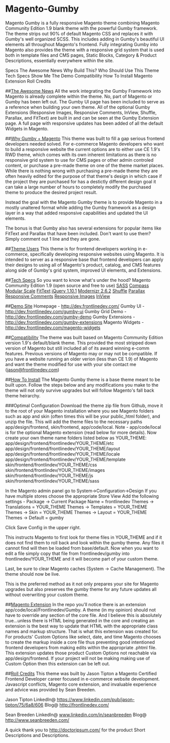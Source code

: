 # Magento-Gumby
Magento Gumby is a fully responsive Magento theme combining Magento Community Edition 1.9 blank theme with the powerful Gumby framework.  The theme strips out 90% of default Magento CSS and replaces it with Gumby's well organized SCSS.  This includes adding in Gumby's beautiful UI elements all throughout Magento's frontend.   Fully integrating Gumby into Magento also provides the theme with a responsive grid system that is used both in template files and CMS pages, Static Blocks, Category & Product Descriptions, essentially everywhere within the site.

Specs
<a name="news">The Awesome News</a>
<a name="why-gumby-magento">Why Build This?</a>
<a name="theme-users">Who Should Use This Theme</a>
<a name="specs">Tech Specs</a>
<a name="demo-site">Show Me The Demo</a>
<a name="compatibility">Compatibility</a>
<a name="install">How To Install</a>
<a name="magento-extension">Magento Extension</a>
<a name="credits">Roll Credits</a>


##[The Awesome News](#news)
All the work integrating the Gumby Framework into Magento is already complete within the theme.  No, part of Magento or Gumby has been left out.  The Gumby UI page has been included to serve as a reference when building your own theme.  All of the optional Gumby Extensions (Responsive Images, Responsive Comments, InView, Shuffle, Parallax, and FitText) are built in and can be seen at the Gumby Extension page.  A full page with responsive updates has been added of all the default Widgets in Magento.

##[Why Gumby + Magento](#why-gumby-magento)
This theme was built to fill a gap serious frontend developers needed solved.  For e-commerce Magento developers who want to build a responsive website the current options are to either use CE 1.9's RWD theme, which comes with its own inherent limitations as there is no responsive grid system to use for CMS pages or other admin controled content, or purchase a pre-made theme on one of the theme market places.  While there is nothing wrong with purchasing a pre-made theme they are often heavily edited for the purpose of that theme's design in which case if the project they are purchased for has a destictly different design goal it can take a large number of hours to completely modify the purchased theme to produce the desired project result.

Instead the goal with the Magento Gumby theme is to provide Magento in a mostly unaltered format while adding the Gumby framework as a design layer in a way that added responsive capabilities and updated the UI elements.  

The bonus is that Gumby also has several extensions for popular items like FitText and Parallax that have been included.  Don't want to use them? Simply comment out 1 line and they are gone.  

##[Theme Users](#theme-users)
This theme is for frontend developers working in e-commerce, specifically developing responsive websites using Magento. It is intended to server as a responsive base that frontend developers can apply their designs to using all of Magento's product, catalog, and CMS features along side of Gumby's grid system, improved UI elements, and Extensions. 

##[Tech Specs](#specs)
So you want to know what's under the hood?
Magento Community Edition 1.9 (open source and free to use)
[SASS](https://github.com/sass/sass "SASS - Nathan Weizenbaum")
[Compass](https://github.com/Compass/compass "Compass - Chris Eppstein")
[Modular Scale](https://github.com/at-import/modular-scale "Modular Scale - Scott Kellum")
[FitText](http://fittextjs.com "FitText - Paravel")
[jQuery 1.10.1](http://jquery.com/ "jQuery 1.10.1")
[Modernizr 2.6.2](http://modernizr.com/ "Modernizr 2.6.2")
[Shuffle](https://github.com/GumbyFramework/Shuffle "Shuffle - Gumby")
[Parallax](https://github.com/GumbyFramework/Parallax "Parallax - Gumby")
[Responsive Comments](https://github.com/GumbyFramework/ResponsiveComments "Responsive Comments - Gumby")
[Responsive Images](https://github.com/GumbyFramework/ResponsiveImages "Responsive Images - Gumby")
[InView](https://github.com/GumbyFramework/InView "InView - Gumby")




##[Demo Site](#demo-site)
Homepage - http://dev.frontlinedev.com/
Gumby UI - http://dev.frontlinedev.com/gumby-ui
Gumby Grid Demo - http://dev.frontlinedev.com/gumby-demo
Gumby Extensions - http://dev.frontlinedev.com/gumby-extensions
Magento Widgets - http://dev.frontlinedev.com/magento-widgets

##[Compatibility](#compatibility)
The theme was built based on Magento Community Edition version 1.9's default/blank theme. This provided the most stripped down version of Magento but still included all of its award winning e-comm features.  Previous versions of Magento may or may not be compatible.  If you have a website running an older verion (less than CE 1.9) of Magento and want the theme modified for use with your site contact me (jason@frontlinedev.com)

##[How To Install](#install)
The Magento Gumby theme is a base theme meant to be built upon.  Follow the steps below and any modifications you make to the theme will not only survive upgrades but will follow Magento's fall back theme heirarchy.

###Optimal Configuration
Download the theme zip file from Github, move it to the root of your Magento installation where you see Magento folders such as app and skin (often times this will be your public_html folder), and unzip the file.  This will add the theme files to the necessary paths app/design/frontend, skin/frontend, app/code/local.  Note - app/code/local is for the optional Magento extension (read below for more details). 
Now create your own theme name folders listed below as YOUR_THEME:
app/design/frontend/frontlinedev/YOUR_THEME/etc
app/design/frontend/frontlinedev/YOUR_THEME/layout
app/design/frontend/frontlinedev/YOUR_THEME/locale
app/design/frontend/frontlinedev/YOUR_THEME/template
skin/frontend/frontlindev/YOUR_THEME/css
skin/frontend/frontlindev/YOUR_THEME/images
skin/frontend/frontlindev/YOUR_THEME/js
skin/frontend/frontlindev/YOUR_THEME/sass

In the Magento admin panel go to System->Configuration->Design
If you have multiple stores choose the appropriate Store View
Add the following settings -
Package -> Current Package Name = frontlinedev
Themes -> Translations = YOUR_THEME
Themes -> Templates = YOUR_THEME
Themes -> Skin = YOUR_THEME
Themes -> Layout = YOUR_THEME
Themes -> Default = gumby

Click Save Config in the upper right.

This instructs Magento to first look for theme files in YOUR_THEME and if it does not find them to roll back and look within the gumby theme. Any files it cannot find will then be loaded from base/default.  Now when you want to edit a file simply copy that file from frontlinedev/gumby into frontlinedev/YOUR_THEME and it will become part of your custom theme. 

Last, be sure to clear Magento caches (System -> Cache Management).  The theme should now be live.

This is the preferred method as it not only prepares your site for Magento upgrades but also preserves the gumby theme for any future updates all without overwriting your custom theme.


##[Magento Extension](#magento-extension)
In the repo you'll notice there is an extension app/code/local/Frontlinedev/Gumby.  A theme (in my opinion) should not have to override any section of the core file.  And I believe this is absolutely true...unless there is HTML being generated in the core and creating an extension is the best way to update that HTML with the appropriate class names and markup structure.  That is what this extension was created for.  For products' Custom Options like select, date, and time Magento chooses to create the markup inside a core file thus preventing good intentioned frontend developers from making edits within the appropriate .phtml file.  This extension updates those product Custom Options not reachable via app/design/frontend.  If your project will not be making making use of Custom Option then this extension can be left out.

##[Roll Credits](#credits)
This theme was built by Jason Tipton a Magento Certified Frontend Developer career focused in e-commerce website development.  Javascript conflicts, Magento core extension, and invaluable experience and advice was provided by Sean Breeden.

Jason Tipton 
LinkedIn@ https://www.linkedin.com/pub/jason-tipton/75/6a8/606
Blog@ http://frontlinedev.com/

Sean Breeden
LinkedIn@ www.linkedin.com/in/seanbreeden
Blog@ http://www.seanbreeden.com/

A quick thank you to http://doctoripsum.com/ for the product Short Descriptions and Descriptions.